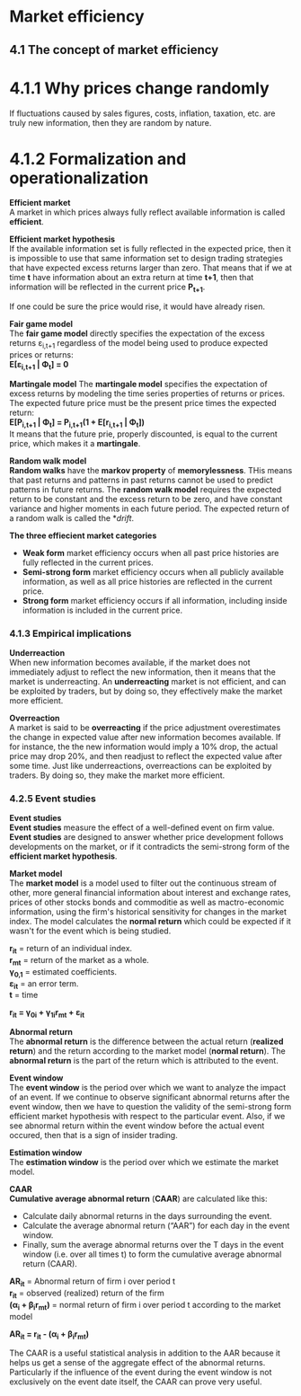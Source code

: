 # Market efficiency

## 4.1 The concept of market efficiency

# 4.1.1 Why prices change randomly
If fluctuations caused by sales figures, costs, inflation, taxation, etc. are truly new information, then they are random by nature.

# 4.1.2 Formalization and operationalization

**Efficient market**\
A market in which prices always fully reflect available information is called **efficient**.

**Efficient market hypothesis**\
If the available information set is fully reflected in the expected price, then it is impossible to use that same information set to design trading strategies that have expected excess returns larger than zero. That means that if we at time **t** have information about an extra return at time **t+1**, then that information will be reflected in the current price **P<sub>t+1</sub>**.

If one could be sure the price would rise, it would have already risen.

**Fair game model**\
The **fair game model** directly specifies the expectation of the excess returns ε<sub>i,t+1</sub> regardless of the model being used to produce expected prices or returns:\
**E[ε<sub>i,t+1</sub> | Φ<sub>t</sub>] = 0**

**Martingale model**
The **martingale model** specifies the expectation of excess returns by modeling the time series properties of returns or prices. The expected future price must be the present price times the expected return:\
**E[P<sub>i,t+1</sub> | Φ<sub>t</sub>] = P<sub>i,t+1</sub>(1 + E[r<sub>i,t+1</sub> | Φ<sub>t</sub>])**\
It means that the future prie, properly discounted, is equal to the current price, which makes it a **martingale**.

**Random walk model**\
**Random walks** have the **markov property** of **memorylessness**. THis means that past returns and patterns in past returns cannot be used to predict patterns in future returns. The **random walk model** requires the expected return to be constant and the excess return to be zero, and have constant variance and higher moments in each future period. The expected return of a random walk is called the **drift*.

**The three effiecient market categories**
- **Weak form** market efficiency occurs when all past price histories are fully reflected in the current prices.
- **Semi-strong form** market efficiency occurs when all publicly available information, as well as all price histories are reflected in the current price.
- **Strong form** market efficiency occurs if all information, including inside information is included in the current price.

### 4.1.3 Empirical implications

**Underreaction**\
When new information becomes available, if the market does not immediately adjust to reflect the new information, then it means that the market is underreacting. An **underreacting** market is not efficient, and can be exploited by traders, but by doing so, they effectively make the market more efficient.

**Overreaction**\
A market is said to be **overreacting** if the price adjustment overestimates the change in expected value after new information becomes available. If for instance, the the new information would imply a 10% drop, the actual price may drop 20%, and then readjust to reflect the expected value after some time. Just like underreactions, overreactions can be exploited by traders. By doing so, they make the market more efficient.

### 4.2.5 Event studies

**Event studies**\
**Event studies** measure the effect of a well-defined event on firm value. **Event studies** are designed to answer whether price development follows developments on the market, or if it contradicts the semi-strong form of the **efficient market hypothesis**.

**Market model**\
The **market model** is a model used to filter out the continuous stream of other, more general financial information about interest and exchange rates, prices of other stocks bonds and commoditie as well as mactro-economic information, using the firm's historical sensitivity for changes in the market index. The model calculates the **normal return** which could be expected if it wasn't for the event which is being studied.

**r<sub>it</sub>** = return of an individual index.\
**r<sub>mt</sub>** = return of the market as a whole.\
**γ<sub>0,1</sub>** = estimated coefficients.\
**ε<sub>it</sub>** = an error term.\
**t** = time

**r<sub>it</sub> = γ<sub>0i</sub> + γ<sub>1i</sub>r<sub>mt</sub> + ε<sub>it</sub>**

**Abnormal return**\
The **abnormal return** is the difference between the actual return (**realized return**) and the return according to the market model (**normal return**). The **abnormal return** is the part of the return which is attributed to the event.

**Event window**\
The **event window** is the period over which we want to analyze the impact of an event. If we continue to observe significant abnormal returns after the event window, then we have to question the validity of the semi-strong form efficient market hypothesis with respect to the particular event. Also, if we see abnormal return within the event window before the actual event occured, then that is a sign of insider trading.

**Estimation window**\
The **estimation window** is the period over which we estimate the market model.

**CAAR**\
**Cumulative average abnormal return** (**CAAR**) are calculated like this:
- Calculate daily abnormal returns in the days surrounding the event.
- Calculate the average abnormal return (“AAR”) for each day in the event window.
- Finally, sum the average abnormal returns over the T days in the event window (i.e. over all times t) to form the cumulative average abnormal return (CAAR).

**AR<sub>it</sub>** = Abnormal return of firm i over period t\
**r<sub>it</sub>** = observed (realized) return of the firm\
**(α<sub>i</sub> + β<sub>i</sub>r<sub>mt</sub>)** = normal return of firm i over period t according to the market model

**AR<sub>it</sub> = r<sub>it</sub> - (α<sub>i</sub> + β<sub>i</sub>r<sub>mt</sub>)**

The CAAR is a useful statistical analysis in addition to the AAR because it
helps us get a sense of the aggregate effect of the abnormal returns. Particularly if the influence of the event during the event window is not
exclusively on the event date itself, the CAAR can prove very useful.